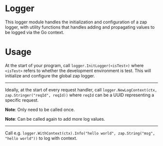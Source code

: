 # Logger

This logger module handles the initialization and configuration of a zap logger, with utility functions that handles adding and propagating values to be logged via the Go context.

# Usage

At the start of your program, call `logger.InitLogger(<isTest>)` where `<isTest>` refers to whether the development environment is test. This will initialize and configure the global zap logger.

---

Ideally, at the start of every request handler, call `logger.NewLogContext(ctx, zap.Stringer("reqId", reqId))` where `reqId` can be a UUID representing a specific request.

**Note**: Only need to be called once.

**Note**: Can be called again to add more log values.

---

Call e.g. `logger.WithContext(ctx).Info("hello world", zap.String("msg", "hello world"))` to log with context.
